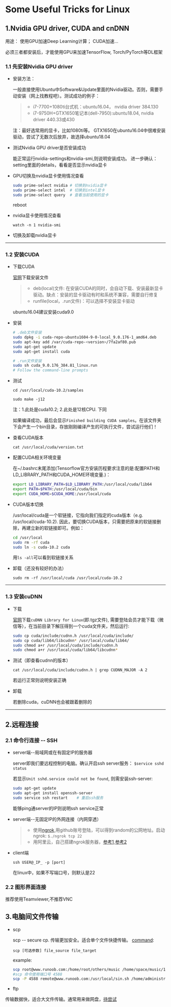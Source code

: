 # Some Useful Tricks for Linux

## 1.Nvidia GPU driver, CUDA and cnDNN

用途： 使用GPU加速Deep Learning计算； CUDA加速...

必须三者都安装后，才能使用GPU来加速TensorFlow, Torch/PyTorch等DL框架

### 1.1 先安装Nvidia GPU driver

* 安装方法：

    一般直接使用Ubuntu中Software&Update里面的Nvidia驱动。否则，需要手动安装（网上找教程吧）。测试成功的例子：
    >* i7-7700+1080ti台式机：ubuntu16.04， nvidia driver 384.130
    >* i7-9750H+GTX1650笔记本(dell-7950):ubuntu18.04, nvidia driver 440.33或430

    注：最好选常用的显卡，比如1080ti等。 GTX1650在ubuntu16.04中很难安装驱动，尝试了无数次后放弃，故选择ubuntu18.04

* 测试Nvidia GPU driver是否安装成功

    能正常运行nvidia-settings和nvidia-smi,则说明安装成功。
    进一步确认： setting里面的details，看看是否显示nvidia显卡

* GPU切换及nvidia显卡使用情况查看

    ```bash
    sudo prime-select nvidia # 切换到nvidia显卡
    sudo prime-select intel  # 切换到intel显卡
    sudo prime-select query  # 查看当前使用的显卡
    ```

    reboot

* nvidia显卡使用情况查看

    `watch -n 1 nvidia-smi`

* 切换及卸载nvidia显卡

 * * *

### 1.2 安装CUDA

* 下载CUDA

    [官网](https://developer.nvidia.com/cuda-toolkit-archive)下载安装文件
    >* deb(local)文件: 在安装CUDA的同时，会自动下载、安装最新显卡驱动。缺点：安装的显卡驱动有时和系统不兼容，需要自行修复
    >* runfile(local，.run文件)：可以选择不安装显卡驱动

    ubuntu16.04建议安装cuda9.0
* 安装

    ```bash
    # .deb文件安装
    sudo dpkg -i cuda-repo-ubuntu1604-9-0-local_9.0.176-1_amd64.deb
    sudo apt-key add /var/cuda-repo-<version>/7fa2af80.pub
    sudo apt-get update
    sudo apt-get install cuda

    # .run文件安装
    sudo sh cuda_9.0.176_384.81_linux.run
    # Follow the command-line prompts
    ```

* 测试

    `cd /usr/local/cuda-10.2/samples`

    `sudo make -j12`

    注：1.此处是cuda10.2; 2.此处是12核CPU. 下同

    如果编译成功，最后会显示`Finished building CUDA samples`。在该文件夹下会产生一个bin目录，存放刚刚编译产生的可执行文件，尝试运行他们！

* 查看CUDA版本

    `cat /usr/local/cuda/version.txt`

* 配置CUDA相关环境变量

    在~/.bashrc末尾添加(Tensorflow官方安装历程要求注意的是:配置PATH和LD_LIBRARY_PATH和CUDA_HOME环境变量.)：

    ```bash
    export LD_LIBRARY_PATH=$LD_LIBRARY_PATH:/usr/local/cuda/lib64
    export PATH=$PATH:/usr/local/cuda/bin
    export CUDA_HOME=$CUDA_HOME:/usr/local/cuda
    ```

* CUDA版本切换

    /usr/local/cuda是一个软链接，它指向我们指定的cuda版本（e.g. /usr/local/cuda-10.2). 因此，要切换CUDA版本，只需要把原来的软链接删除，再建立新的软链接即可。例如：

    ```bash
    cd /usr/local
    sudo rm -rf cuda
    sudo ln -s cuda-10.2 cuda
    ```

    用`ls -all`可以看到软链接关系

* 卸载（还没有较好的办法）

    `sudo rm -rf /usr/local/cuda /usr/local/cuda-10.2`

 * * *

### 1.3 安装cuDNN

* 下载

    [官网](https://developer.nvidia.com/rdp/cudnn-archive)下载`cuDNN Library for Linux`(即.tgz文件), 需要登陆会员才能下载（微信等），在当前目录下解压得到一个cuda文件夹，然后运行:

    ```bash
    sudo cp cuda/include/cudnn.h /usr/local/cuda/include/
    sudo cp cuda/lib64/libcudnn* /usr/local/cuda/lib64/
    sudo chmod a+r /usr/local/cuda/include/cudnn.h
    sudo chmod a+r /usr/local/cuda/lib64/libcudnn*
    ```

* 测试（即查看cudnn的版本）

    `cat /usr/local/cuda/include/cudnn.h | grep CUDNN_MAJOR -A 2`

    若运行正常则说明安装正确

* 卸载

    若删除cuda，cuDNN也会被跟着删除的

 * * *

## 2.远程连接

### 2.1 命令行连接 -- SSH

* server端--局域网或在有固定IP的服务器

    server即我们要远程控制的电脑。确认开启ssh server服务：
    `$service sshd status`

    若显示`Unit sshd.service could not be found`, 则需安装ssh-server:

    ```bash
    sudo apt-get update
    sudo apt-get install openssh-server
    sudo service ssh restart    # 重启ssh服务
    ```

    能够ping通server的IP则说明ssh service正常

* server端--无固定IP的外网连接（内网穿透）

    >* 使用[ngrok](https://dashboard.ngrok.com/get-started),用github账号登陆，可以得到random的公网地址。启动ngrok:
    `$./ngrok tcp 22`
    >* 用阿里云，自己搭建ngrok服务器，[参考1](https://www.zhihu.com/question/27771692),[参考2](https://www.jianshu.com/p/d35962b0dba4)

* client端

    `ssh USER@_IP_ -p [port]`

    在linux中，如果不写端口号，则默认是22

### 2.2 图形界面连接

推荐使用Teamviewer,不推荐VNC

## 3.电脑间文件传输

* scp

    scp -- secure cp. 传输更加安全。适合单个文件快捷传输。 [command](https://www.runoob.com/linux/linux-comm-scp.html):

    `scp [可选参数] file_source file_target`

    example:

    ```bash
    scp root@www.runoob.com:/home/root/others/music /home/space/music/1.mp3
    #scp 命令使用端口号 4588
    scp -P 4588 remote@www.runoob.com:/usr/local/sin.sh /home/administrator
    ```

* ftp

传输数据快，适合大文件传输。通常用来做网盘，[待尝试](https://www.cnblogs.com/hexige/p/7809481.html)
